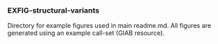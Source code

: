 ### EXFIG-structural-variants
Directory for example figures used in main readme.md. All figures are generated using an example call-set (GIAB resource).